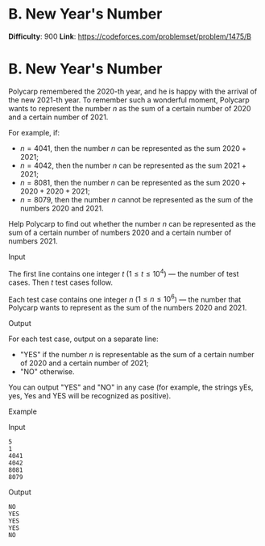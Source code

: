 # B. New Year's Number 
**Difficulty**: 900 
**Link**: https://codeforces.com/problemset/problem/1475/B

# B. New Year's Number
Polycarp remembered the $2020$-th year, and he is happy with the arrival
of the new $2021$-th year. To remember such a wonderful moment, Polycarp
wants to represent the number $n$ as the sum of a certain number of
$2020$ and a certain number of $2021$.

For example, if:

  * $n=4041$, then the number $n$ can be represented as the sum $2020 + 2021$; 
  * $n=4042$, then the number $n$ can be represented as the sum $2021 + 2021$; 
  * $n=8081$, then the number $n$ can be represented as the sum $2020 + 2020 + 2020 + 2021$; 
  * $n=8079$, then the number $n$ cannot be represented as the sum of the numbers $2020$ and $2021$. 

Help Polycarp to find out whether the number $n$ can be represented as the
sum of a certain number of numbers $2020$ and a certain number of numbers
$2021$.

Input

The first line contains one integer $t$ ($1 \leq t \leq 10^4$) — the
number of test cases. Then $t$ test cases follow.

Each test case contains one integer $n$ ($1 \leq n \leq 10^6$) — the
number that Polycarp wants to represent as the sum of the numbers $2020$
and $2021$.

Output

For each test case, output on a separate line:

  * "YES" if the number $n$ is representable as the sum of a certain number of $2020$ and a certain number of $2021$; 
  * "NO" otherwise. 

You can output "YES" and "NO" in any case (for example, the strings yEs, yes,
Yes and YES will be recognized as positive).

Example

Input

    
    
    5
    1
    4041
    4042
    8081
    8079
    

Output

    
    
    NO
    YES
    YES
    YES
    NO
    

